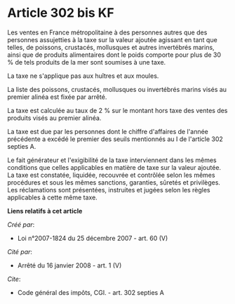 # Article 302 bis KF

Les ventes en France métropolitaine à des personnes autres que des personnes assujetties à la taxe sur la valeur ajoutée
agissant en tant que telles, de poissons, crustacés, mollusques et autres invertébrés marins, ainsi que de produits
alimentaires dont le poids comporte pour plus de 30 % de tels produits de la mer sont soumises à une taxe. 

La taxe ne s'applique pas aux huîtres et aux moules. 

La liste des poissons, crustacés, mollusques ou invertébrés marins visés au premier alinéa est fixée par arrêté. 

La taxe est calculée au taux de 2 % sur le montant hors taxe des ventes des produits visés au premier alinéa. 

La taxe est due par les personnes dont le chiffre d'affaires de l'année précédente a excédé le premier des seuils mentionnés
au I de l'article 302 septies A.

Le fait générateur et l'exigibilité de la taxe interviennent dans les mêmes conditions que celles applicables en matière de
taxe sur la valeur ajoutée. La taxe est constatée, liquidée, recouvrée et contrôlée selon les mêmes procédures et sous les
mêmes sanctions, garanties, sûretés et privilèges. Les réclamations sont présentées, instruites et jugées selon les règles
applicables à cette même taxe.

**Liens relatifs à cet article**

_Créé par_:

  - Loi n°2007-1824 du 25 décembre 2007 - art. 60 (V)

_Cité par_:

  - Arrêté du 16 janvier 2008 - art. 1 (V)

_Cite_:

  - Code général des impôts, CGI. - art. 302 septies A
